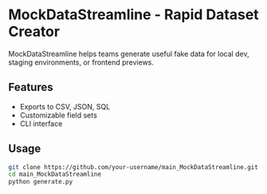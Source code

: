 # MockDataStreamline - Rapid Dataset Creator

MockDataStreamline helps teams generate useful fake data for local dev, staging environments, or frontend previews.

## Features
- Exports to CSV, JSON, SQL  
- Customizable field sets  
- CLI interface  

## Usage
```bash
git clone https://github.com/your-username/main_MockDataStreamline.git
cd main_MockDataStreamline
python generate.py
